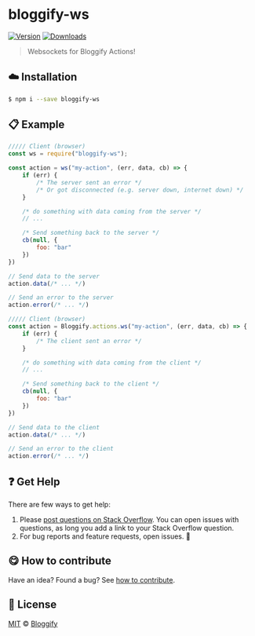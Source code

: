 <!-- Please do not edit this file. Edit the `blah` field in the `package.json` instead. If in doubt, open an issue. -->


# bloggify-ws

 [![Version](https://img.shields.io/npm/v/bloggify-ws.svg)](https://www.npmjs.com/package/bloggify-ws) [![Downloads](https://img.shields.io/npm/dt/bloggify-ws.svg)](https://www.npmjs.com/package/bloggify-ws)

> Websockets for Bloggify Actions!

## :cloud: Installation

```sh
$ npm i --save bloggify-ws
```


## :clipboard: Example



```js
///// Client (browser)
const ws = require("bloggify-ws");

const action = ws("my-action", (err, data, cb) => {
    if (err) {
        /* The server sent an error */
        /* Or got disconnected (e.g. server down, internet down) */
    }

    /* do something with data coming from the server */
    // ...

    /* Send something back to the server */
    cb(null, {
        foo: "bar"
    })
})

// Send data to the server
action.data(/* ... */)

// Send an error to the server
action.error(/* ... */)

///// Client (browser)
const action = Bloggify.actions.ws("my-action", (err, data, cb) => {
    if (err) {
        /* The client sent an error */
    }

    /* do something with data coming from the client */
    // ...

    /* Send something back to the client */
    cb(null, {
        foo: "bar"
    })
})

// Send data to the client
action.data(/* ... */)

// Send an error to the client
action.error(/* ... */)
```



## :question: Get Help

There are few ways to get help:

 1. Please [post questions on Stack Overflow](https://stackoverflow.com/questions/ask). You can open issues with questions, as long you add a link to your Stack Overflow question.
 2. For bug reports and feature requests, open issues. :bug:



## :yum: How to contribute
Have an idea? Found a bug? See [how to contribute][contributing].



## :scroll: License

[MIT][license] © [Bloggify][website]

[license]: http://showalicense.com/?fullname=Bloggify%20%3Csupport%40bloggify.org%3E%20(https%3A%2F%2Fbloggify.org)&year=2014#license-mit
[website]: https://bloggify.org
[contributing]: /CONTRIBUTING.md
[docs]: /DOCUMENTATION.md
